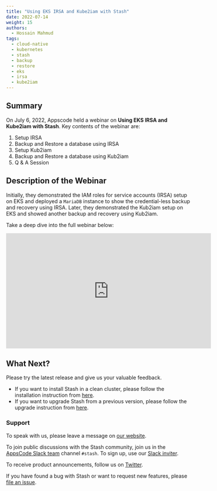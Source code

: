 ```yaml
---
title: "Using EKS IRSA and Kube2iam with Stash"
date: 2022-07-14
weight: 15
authors:
  - Hossain Mahmud
tags:
  - cloud-native
  - kubernetes
  - stash
  - backup
  - restore
  - eks
  - irsa
  - kube2iam
---
```


## Summary

On July 6, 2022, Appscode held a webinar on **Using EKS IRSA and Kube2iam with Stash**. Key contents of the webinar are:

1) Setup IRSA
2) Backup and Restore a database using IRSA
3) Setup Kub2iam
4) Backup and Restore a database using Kub2iam
4) Q & A Session

## Description of the Webinar

Initially, they demonstrated the IAM roles for service accounts (IRSA) setup on EKS and deployed a `MariaDB` instance to show the credential-less backup and recovery using IRSA. Later, they demonstrated the Kub2iam setup on EKS and showed another backup and recovery using Kub2iam. 

Take a deep dive into the full webinar below:

<iframe width="560" height="315" src="https://www.youtube.com/embed/sxQynhH45VE" title="YouTube video player" frameborder="0" allow="accelerometer; autoplay; clipboard-write; encrypted-media; gyroscope; picture-in-picture" allowfullscreen></iframe>

## What Next?

Please try the latest release and give us your valuable feedback.

- If you want to install Stash in a clean cluster, please follow the installation instruction from [here](https://stash.run/docs/latest/setup/).
- If you want to upgrade Stash from a previous version, please follow the upgrade instruction from [here](https://stash.run/docs/latest/setup/upgrade/).

### Support

To speak with us, please leave a message on [our website](https://appscode.com/contact/).

To join public discussions with the Stash community, join us in the [AppsCode Slack team](https://appscode.slack.com/messages/C8NCX6N23/details/) channel `#stash`. To sign up, use our [Slack inviter](https://slack.appscode.com/).

To receive product announcements, follow us on [Twitter](https://twitter.com/KubeStash).

If you have found a bug with Stash or want to request new features, please [file an issue](https://github.com/stashed/project/issues/new).
